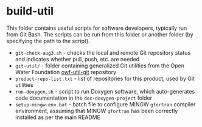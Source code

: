 # build-util #

This folder contains useful scripts for software developers, typically run from Git Bash.
The scripts can be run from this folder or another folder (by specifying the path to the script).

* `git-check-aug3.sh` - checks the local and remote Git repository status and indicates
whether pull, push, etc. are needed
* `git-util/` - folder containing generalized Git utilities from the Open Water Foundation
[owf-util-git](https://github.com/OpenWaterFoundation/owf-util-git) repository
* `product-repo-list.txt` - list of repositories for this product, used by Git utilities
* `run-doxygen.sh` - script to run Doxygen software, which auto-generates code documentation in
the `doc-doxygen-project` folder
* `setup-mingw-env.bat` - batch file to configure MINGW `gfortran` compiler environment,
assuming that MINGW `gfortran` has been correctly installed as per the main README

